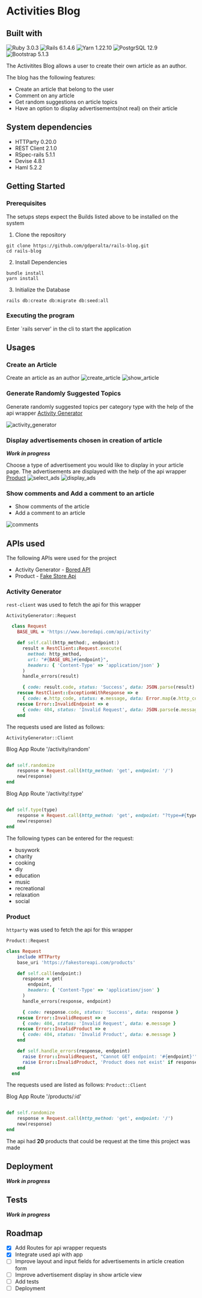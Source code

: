 # **Activities Blog**

## **Built with**

![Ruby 3.0.3](https://img.shields.io/badge/Ruby-%3E%3D3.0.3-red) ![Rails 6.1.4.6](https://img.shields.io/badge/Rails-6.1.4.6-red) ![Yarn 1.22.10](https://img.shields.io/badge/Yarn-1.22.10-%232188b6%3B) ![PostgrSQL 12.9](https://img.shields.io/badge/PostgreSQL-12.9-%23336791) ![Bootstrap 5.1.3](https://img.shields.io/badge/Bootstrap-5.1.3-%236610f2)

The Activitites Blog allows a user to create their own article as an author.

The blog has the following features:

- Create an article that belong to the user
- Comment on any article
- Get random suggestions on article topics
- Have an option to display advertisements(not real) on their article

## **System dependencies**

- HTTParty 0.20.0
- REST Client 2.1.0
- RSpec-rails 5.1.1
- Devise 4.8.1
- Haml 5.2.2

## **Getting Started**

### **Prerequisites**

The setups steps expect the Builds listed above to be installed on the system

1. Clone the repository

```
git clone https://github.com/gdperalta/rails-blog.git
cd rails-blog
```

2. Install Dependencies

```
bundle install
yarn install
```

3. Initialize the Database

```
rails db:create db:migrate db:seed:all
```

### **Executing the program**

Enter `rails server' in the cli to start the application

## **Usages**

### **Create an Article**

Create an article as an author
![create_article][create_article_pic]
![show_article][show_article_pic]

### **Generate Randomly Suggested Topics**

Generate randomly suggested topics per category type with the help of the api wrapper [Activity Generator](#activity-generator)

![activity_generator][activity_generator_pic]

### **Display advertisements chosen in creation of article**

**_Work in progress_**

Choose a type of advertisement you would like to display in your article page. The advertisements are displayed with the help of the api wrapper [Product](#product)
![select_ads][select_ads_pic]
![display_ads][display_ads_pic]

### **Show comments and Add a comment to an article**

- Show comments of the article
- Add a comment to an article

![comments][comments_pic]

## **APIs used**

The following APIs were used for the project

- Activity Generator - [Bored API](https://www.boredapi.com)
- Product - [Fake Store Api](https://fakestoreapi.com)

### **Activity Generator**

`rest-client` was used to fetch the api for this wrapper

`ActivityGenerator::Request`

```ruby
  class Request
    BASE_URL = 'https://www.boredapi.com/api/activity'

    def self.call(http_method:, endpoint:)
      result = RestClient::Request.execute(
        method: http_method,
        url: "#{BASE_URL}#{endpoint}",
        headers: { 'Content-Type' => 'application/json' }
      )
      handle_errors(result)

      { code: result.code, status: 'Success', data: JSON.parse(result) }
    rescue RestClient::ExceptionWithResponse => e
      { code: e.http_code, status: e.message, data: Error.map(e.http_code) }
    rescue Error::InvalidEndpoint => e
      { code: 404, status: 'Invalid Request', data: JSON.parse(e.message)['error'] }
    end
```

The requests used are listed as follows:

`ActivityGenerator::Client`

Blog App Route '/activity/random'

```ruby

def self.randomize
    response = Request.call(http_method: 'get', endpoint: '/')
    new(response)
end
```

Blog App Route '/activity/:type'

```ruby

def self.type(type)
    response = Request.call(http_method: 'get', endpoint: "?type=#{type}")
    new(response)
end

```

The following types can be entered for the request:

- busywork
- charity
- cooking
- diy
- education
- music
- recreational
- relaxation
- social

### **Product**

`httparty` was used to fetch the api for this wrapper

`Product::Request`

```ruby
class Request
    include HTTParty
    base_uri 'https://fakestoreapi.com/products'

    def self.call(endpoint:)
      response = get(
        endpoint,
        headers: { 'Content-Type' => 'application/json' }
      )
      handle_errors(response, endpoint)

      { code: response.code, status: 'Success', data: response }
    rescue Error::InvalidRequest => e
      { code: 404, status: 'Invalid Request', data: e.message }
    rescue Error::InvalidProduct => e
      { code: 404, status: 'Invalid Product', data: e.message }
    end

    def self.handle_errors(response, endpoint)
      raise Error::InvalidRequest, "Cannot GET endpoint: '#{endpoint}'" unless response.success?
      raise Error::InvalidProduct, 'Product does not exist' if response.body == 'null'
    end
  end
```

The requests used are listed as follows:
`Product::Client`

Blog App Route '/products/:id'

```ruby

def self.randomize
    response = Request.call(http_method: 'get', endpoint: '/')
    new(response)
end

```

The api had **20** products that could be request at the time this project was made

## **Deployment**

**_Work in progress_**

## **Tests**

**_Work in progress_**

## Roadmap

- [x] Add Routes for api wrapper requests
- [x] Integrate used api with app
- [ ] Improve layout and input fields for advertisements in article creation form
- [ ] Improve advertisement display in show article view
- [ ] Add tests
- [ ] Deployment

[activity_generator_pic]: docs/img/activity_generator.png
[select_ads_pic]: docs/img/select_ads.png
[display_ads_pic]: docs/img/display_ads.png
[comments_pic]: docs/img/comments.png
[create_article_pic]: docs/img/create_article.png
[show_article_pic]: docs/img/show_article.png
